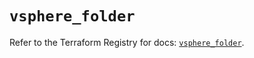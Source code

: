 # `vsphere_folder`

Refer to the Terraform Registry for docs: [`vsphere_folder`](https://registry.terraform.io/providers/hashicorp/vsphere/2.9.2/docs/resources/folder).
